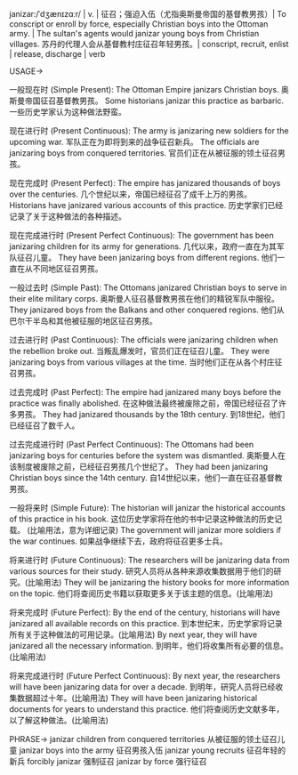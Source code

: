 janizar:/ˈdʒænɪzɑːr/ | v. |  征召；强迫入伍（尤指奥斯曼帝国的基督教男孩）| To conscript or enroll by force, especially Christian boys into the Ottoman army. |  The sultan's agents would janizar young boys from Christian villages. 苏丹的代理人会从基督教村庄征召年轻男孩。|  conscript, recruit, enlist | release, discharge | verb

USAGE->

一般现在时 (Simple Present):
The Ottoman Empire janizars Christian boys. 奥斯曼帝国征召基督教男孩。
Some historians janizar this practice as barbaric. 一些历史学家认为这种做法野蛮。

现在进行时 (Present Continuous):
The army is janizaring new soldiers for the upcoming war.  军队正在为即将到来的战争征召新兵。
The officials are janizaring boys from conquered territories. 官员们正在从被征服的领土征召男孩。

现在完成时 (Present Perfect):
The empire has janizared thousands of boys over the centuries.  几个世纪以来，帝国已经征召了成千上万的男孩。
Historians have janizared various accounts of this practice. 历史学家们已经记录了关于这种做法的各种描述。

现在完成进行时 (Present Perfect Continuous):
The government has been janizaring children for its army for generations.  几代以来，政府一直在为其军队征召儿童。
They have been janizaring boys from different regions.  他们一直在从不同地区征召男孩。


一般过去时 (Simple Past):
The Ottomans janizared Christian boys to serve in their elite military corps. 奥斯曼人征召基督教男孩在他们的精锐军队中服役。
They janizared boys from the Balkans and other conquered regions. 他们从巴尔干半岛和其他被征服的地区征召男孩。

过去进行时 (Past Continuous):
The officials were janizaring children when the rebellion broke out.  当叛乱爆发时，官员们正在征召儿童。
They were janizaring boys from various villages at the time. 当时他们正在从各个村庄征召男孩。

过去完成时 (Past Perfect):
The empire had janizared many boys before the practice was finally abolished. 在这种做法最终被废除之前，帝国已经征召了许多男孩。
They had janizared thousands by the 18th century. 到18世纪，他们已经征召了数千人。

过去完成进行时 (Past Perfect Continuous):
The Ottomans had been janizaring boys for centuries before the system was dismantled. 奥斯曼人在该制度被废除之前，已经征召男孩几个世纪了。
They had been janizaring Christian boys since the 14th century.  自14世纪以来，他们一直在征召基督教男孩。


一般将来时 (Simple Future):
The historian will janizar the historical accounts of this practice in his book. 这位历史学家将在他的书中记录这种做法的历史记载。 (比喻用法，意为详细记录)
The government will janizar more soldiers if the war continues. 如果战争继续下去，政府将征召更多士兵。

将来进行时 (Future Continuous):
The researchers will be janizaring data from various sources for their study.  研究人员将从各种来源收集数据用于他们的研究。(比喻用法)
They will be janizaring the history books for more information on the topic. 他们将查阅历史书籍以获取更多关于该主题的信息。(比喻用法)


将来完成时 (Future Perfect):
By the end of the century, historians will have janizared all available records on this practice. 到本世纪末，历史学家将记录所有关于这种做法的可用记录。(比喻用法)
By next year, they will have janizared all the necessary information. 到明年，他们将收集所有必要的信息。(比喻用法)

将来完成进行时 (Future Perfect Continuous):
By next year, the researchers will have been janizaring data for over a decade. 到明年，研究人员将已经收集数据超过十年。(比喻用法)
They will have been janizaring historical documents for years to understand this practice. 他们将查阅历史文献多年，以了解这种做法。(比喻用法)



PHRASE->
janizar children from conquered territories  从被征服的领土征召儿童
janizar boys into the army  征召男孩入伍
janizar young recruits  征召年轻的新兵
forcibly janizar  强制征召
janizar by force  强行征召

